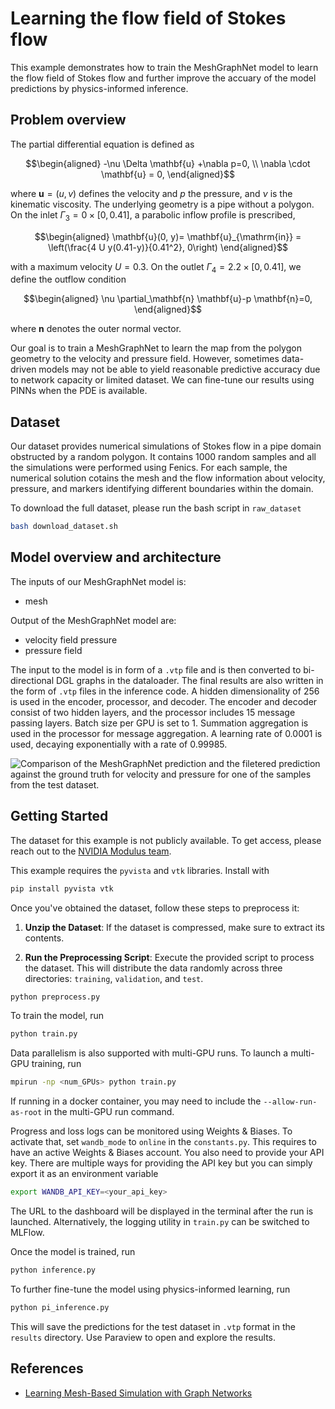 # Learning the flow field of Stokes flow 

This example demonstrates how to train the MeshGraphNet model to learn the flow field of Stokes flow and further 
improve the accuary of the model predictions by physics-informed inference. 


## Problem overview

The partial differential equation is defined as 

$$\begin{aligned}
    -\nu \Delta \mathbf{u} +\nabla p=0, \\
    \nabla \cdot \mathbf{u} = 0,
\end{aligned}$$

where $\mathbf{u} = (u, v)$ defines the velocity and $p$ the pressure, and $\nu$ is the kinematic viscosity. 
The underlying geometry is a pipe without a polygon. On the inlet $\Gamma_3=0 \times[0,0.41]$, a parabolic inflow profile is prescribed,

$$\begin{aligned}
    \mathbf{u}(0, y)= \mathbf{u}_{\mathrm{in}} = \left(\frac{4 U y(0.41-y)}{0.41^2}, 0\right)
\end{aligned}$$

with a maximum velocity $U=0.3$. On the outlet $\Gamma_4=2.2 \times[0,0.41]$, we define the outflow condition

$$\begin{aligned}
    \nu \partial_\mathbf{n} \mathbf{u}-p \mathbf{n}=0,
\end{aligned}$$

where $\mathbf{n}$ denotes the outer normal vector.

Our goal is to train a MeshGraphNet to learn the map from the polygon geometry to the velocity and pressure field. 
However, sometimes data-driven models may not be able to yield reasonable predictive
accuracy due to network capacity or limited dataset. We can fine-tune our results using PINNs
when the PDE is available. 


## Dataset

Our dataset provides  numerical simulations of Stokes flow in a pipe domain obstructed by a random polygon.
It contains 1000 random samples and all the simulations were performed using Fenics. For each sample,
the numerical solution cotains the mesh and the flow information about velocity, pressure, 
and markers identifying different boundaries within the domain. 

To download the full dataset, please run the bash script in `raw_dataset`

```bash
bash download_dataset.sh
```

## Model overview and architecture

 The inputs of our MeshGraphNet model is:

- mesh

Output of the MeshGraphNet model are:

- velocity field pressure
- pressure field

The input to the model is in form of a `.vtp` file and is then converted to
bi-directional DGL graphs in the dataloader. The final results are also written in the
form of `.vtp` files in the inference code. A hidden dimensionality of 256 is used in
the encoder, processor, and decoder. The encoder and decoder consist of two hidden
layers, and the processor includes 15 message passing layers. Batch size per GPU is
set to 1. Summation aggregation is used in the
processor for message aggregation. A learning rate of 0.0001 is used, decaying
exponentially with a rate of 0.99985.

![Comparison of the MeshGraphNet prediction and the filetered prediction against the
ground truth for velocity and pressure for one
of the samples from the test dataset.](../../../docs/img/stokes.png)


## Getting Started

The dataset for this example is not publicly available. To get access, please reach out
to the [NVIDIA Modulus team](simnet-team@nvidia.com).

This example requires the `pyvista` and `vtk` libraries. Install with

```bash
pip install pyvista vtk
```

Once you've obtained the dataset, follow these steps to preprocess it:

1. **Unzip the Dataset**: If the dataset is compressed, make sure to extract its contents.

2. **Run the Preprocessing Script**: Execute the provided script to process the dataset. This will distribute the data 
randomly across three directories: `training`, `validation`, and `test`.

```bash
python preprocess.py
````


To train the model, run

```bash
python train.py
```

Data parallelism is also supported with multi-GPU runs. To launch a multi-GPU training,
run

```bash
mpirun -np <num_GPUs> python train.py
```

If running in a docker container, you may need to include the `--allow-run-as-root` in
the multi-GPU run command.

Progress and loss logs can be monitored using Weights & Biases. To activate that,
set `wandb_mode` to `online` in the `constants.py`. This requires to have an active
Weights & Biases account. You also need to provide your API key. There are multiple ways
for providing the API key but you can simply export it as an environment variable

```bash
export WANDB_API_KEY=<your_api_key>
```

The URL to the dashboard will be displayed in the terminal after the run is launched.
Alternatively, the logging utility in `train.py` can be switched to MLFlow.

Once the model is trained, run

```bash
python inference.py
```

To further fine-tune the model using physics-informed learning, run

```bash
python pi_inference.py
```

This will save the predictions for the test dataset in `.vtp` format in the `results`
directory. Use Paraview to open and explore the results.

## References

- [Learning Mesh-Based Simulation with Graph Networks](https://arxiv.org/abs/2010.03409)
